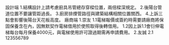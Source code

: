設計端
1.結構設計上請考慮廚具吊管總存穿樑位置，兩倍樑深規定。
2.後陽台管道位置不要讓管距過長。
3.廚房排煙管路徑與建築結構相關位置關西。
4.上訴三點會影響後陽台天花板高度。
廠商端
1.崇友
1.1電梯報價或簽約時需要請廠商將保固保養含在內，因無默契作電梯借用於使照取得後轉借用。
1.2因上訴1.1會衍伸電梯每台每月保養4000元，與電梯使用許可證過期需再申請費用。
2.友誠
2.1 123556789